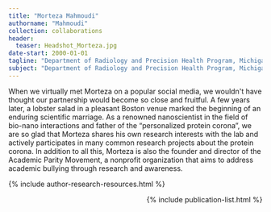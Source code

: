 ```yaml
---
title: "Morteza Mahmoudi"
authorname: "Mahmoudi"
collection: collaborations
header:
  teaser: Headshot_Morteza.jpg
date-start: 2000-01-01
tagline: "Department of Radiology and Precision Health Program, Michigan State University"
subject: "Department of Radiology and Precision Health Program, Michigan State University, East Lansing, USA"
---
```


<p align= "justify">

When we virtually met Morteza on a popular social media, we wouldn't have thought our partnership would become so close and fruitful. A few years later, a lobster salad in a pleasant Boston venue marked the beginning of an enduring scientific marriage. As a renowned nanoscientist in the field of bio-nano interactions and father of the “personalized protein corona”, we are so glad that Morteza shares his own research interests with the lab and actively participates in many common research projects about the protein corona. In addition to all this, Morteza is also the founder and director of the Academic Parity Movement, a nonprofit organization that aims to address academic bullying through research and awareness.

{% include author-research-resources.html %}

<div style="text-align: right"> 

{% include publication-list.html %}
